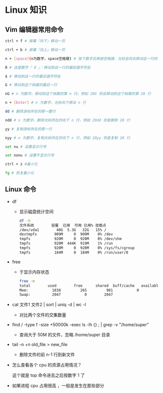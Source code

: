 # Linux 知识

## Vim 编辑器常用命令

```bash
ctrl + f # 屏幕『向下』移动一页

ctrl + b # 屏幕『向上』移动一页

n + [space](n为数字，space空格键) # 按下数字后再按空格键，光标会向右移动这一行的 n 个字符。例如 20[space] 则光标会向后面移动 20 个字符距离。

0 # 这是数字『 0 』：移动到这一行的最前面字符处

$ # 移动到这一行的最后面字符处

G # 移动到这个档案的最后一行

nG # n 为数字。移动到这个档案的第 n 行。例如 20G 则会移动到这个档案的第 20 行

n + [Enter] # n 为数字。光标向下移动 n 行

dd # 删除游标所在的那一整行

ndd # n 为数字。删除光标所在的向下 n 行，例如 20dd 则是删除 20 行

yy # 复制游标所在的那一行

nyy # n 为数字。复制光标所在的向下 n 行，例如 20yy 则是复制 20 行

set nu # 设置显示行号

set nonu # 设置不显示行号

ctrl + z #最小化

fg # 恢复最小化
```

## Linux 命令

- df
  - 显示磁盘统计空间

    ```bash
    df -h
    文件系统        容量  已用  可用 已用% 挂载点
    /dev/vda1        40G  5.3G   32G   15% /
    devtmpfs        909M     0  909M    0% /dev
    tmpfs           920M     0  920M    0% /dev/shm
    tmpfs           920M  444K  919M    1% /run
    tmpfs           920M     0  920M    0% /sys/fs/cgroup
    tmpfs           184M     0  184M    0% /run/user/0
    ```

- free
  - 于显示内存状态

    ```bash
    free -m
    total        used        free      shared  buff/cache   available
    Mem:           1838         265         981           0         591        1395
    Swap:          2047           0        2047
    ```

- cat 文件1 文件2 | sort | uniq -d | wc -l
  - 对比两个文件的交集数量

- find / -type f -size +50000k -exec ls -lh {} \; | grep -v "/home/super"
  - 查询大于 50M 的文件，忽略 /home/super 目录

- tail -n +n old_file > new_file
  - 删除文件的前 n-1 行到新文件

- 怎么查看各个 cpu 的资源占用情况？
  
  这个就是 top 命令进去之后按数字 1 了

- 如果进程 cpu 占用很高 ，一般是发生在那些部分
